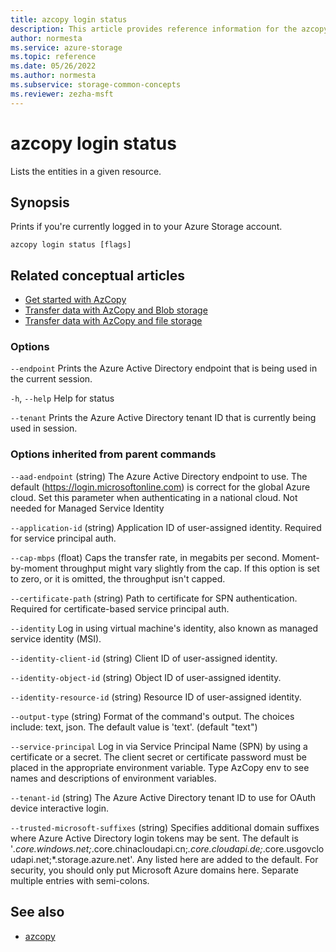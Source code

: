 ```yaml
---
title: azcopy login status
description: This article provides reference information for the azcopy login status command.
author: normesta
ms.service: azure-storage
ms.topic: reference
ms.date: 05/26/2022
ms.author: normesta
ms.subservice: storage-common-concepts
ms.reviewer: zezha-msft
---
```


# azcopy login status

Lists the entities in a given resource.

## Synopsis

Prints if you're currently logged in to your Azure Storage account.

```azcopy
azcopy login status [flags]
```

## Related conceptual articles

- [Get started with AzCopy](storage-use-azcopy-v10.md)
- [Transfer data with AzCopy and Blob storage](./storage-use-azcopy-v10.md#transfer-data)
- [Transfer data with AzCopy and file storage](storage-use-azcopy-files.md)

### Options

`--endpoint`    Prints the Azure Active Directory endpoint that is being used in the current session.

`-h`, `--help`    Help for status

`--tenant`    Prints the Azure Active Directory tenant ID that is currently being used in session.

### Options inherited from parent commands

`--aad-endpoint`    (string)    The Azure Active Directory endpoint to use. The default (https://login.microsoftonline.com) is correct for the global Azure cloud. Set this parameter when authenticating in a national cloud. Not needed for Managed Service Identity

`--application-id`    (string)    Application ID of user-assigned identity. Required for service principal auth.

`--cap-mbps`    (float)    Caps the transfer rate, in megabits per second. Moment-by-moment throughput might vary slightly from the cap. If this option is set to zero, or it is omitted, the throughput isn't capped.

`--certificate-path`    (string)    Path to certificate for SPN authentication. Required for certificate-based service principal auth.

`--identity`    Log in using virtual machine's identity, also known as managed service identity (MSI).

`--identity-client-id`    (string)    Client ID of user-assigned identity.

`--identity-object-id`    (string)    Object ID of user-assigned identity.

`--identity-resource-id`    (string)    Resource ID of user-assigned identity.

`--output-type`    (string)    Format of the command's output. The choices include: text, json. The default value is 'text'. (default "text")

`--service-principal`    Log in via Service Principal Name (SPN) by using a certificate or a secret. The client secret or certificate password must be placed in the appropriate environment variable. 
Type AzCopy env to see names and descriptions of environment variables.

`--tenant-id`    (string)    The Azure Active Directory tenant ID to use for OAuth device interactive login.

`--trusted-microsoft-suffixes`    (string)    Specifies additional domain suffixes where Azure Active Directory login tokens may be sent.  The default is '*.core.windows.net;*.core.chinacloudapi.cn;*.core.cloudapi.de;*.core.usgovcloudapi.net;*.storage.azure.net'. Any listed here are added to the default. For security, you should only put Microsoft Azure domains here. Separate multiple entries with semi-colons.

## See also

- [azcopy](storage-ref-azcopy.md)
